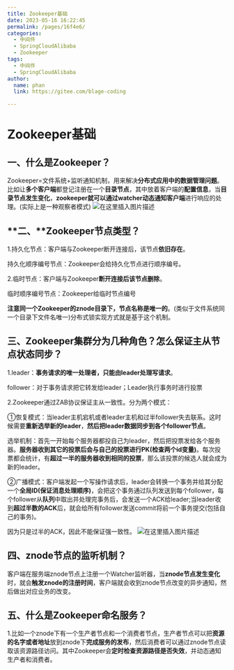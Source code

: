 ```yaml
---
title: Zookeeper基础
date: 2023-05-16 16:22:45
permalink: /pages/16f4e6/
categories: 
  - 中间件
  - SpringCloudAlibaba
  - Zookeeper
tags: 
  - 中间件
  - SpringCloudAlibaba
author: 
  name: phan
  link: https://gitee.com/blage-coding

---
```

# Zookeeper基础

## 一、什么是Zookeeper？

Zookeeper=文件系统+监听通知机制，用来解决**分布式应用中的数据管理问题**。比如让**多个客户端**都登记注册在一个**目录节点**，其中放着客户端的**配置信息**，当**目录节点发生变化**，**zookeeper就可以通过watcher动态通知客户端**进行响应的处理。(实际上是一种观察者模式)
![在这里插入图片描述](https://jsd.cdn.zzko.cn/gh/blage-coding/picx-images-hosting@master/20230516/b4ed0094bbd74478b3cb9281b3ff59ba[1].5t2b5c2mssc0.webp)

## **二、**Zookeeper节点类型？

1.持久化节点：客户端与Zookeeper断开连接后，该节点**依旧存在**。

持久化顺序编号节点：Zookeeper会给持久化节点进行顺序编号。

2.临时节点：客户端与Zookeeper**断开连接后该节点删除**。

临时顺序编号节点：Zookeeper给临时节点编号

**注意同一个Zookeeper的znode目录下，节点名称是唯一的**。(类似于文件系统同一个目录下文件名唯一)分布式锁实现方式就是基于这个机制。

## 三、Zookeeper集群分为几种角色？怎么保证主从节点状态同步？

1.leader：**事务请求的唯一处理者，只能由leader处理写请求**。

follower：对于事务请求把它转发给leader；Leader执行事务时进行投票

2.Zookeeper通过ZAB协议保证主从一致性。分为两个模式：

①恢复模式：当leader主机宕机或者leader主机和过半follower失去联系。这时候需要**重新选举新的leader**，**然后把leader数据同步到各个follower节点**。

选举机制：首先一开始每个服务器都投自己为leader，然后把投票发给各个服务器。**服务器收到其它的投票后会与自己的投票进行PK(检查两个id变量)**。每次投票都会统计，有**超过一半的服务器收到相同的投票**，那么该投票的候选人就会成为新的leader。

②广播模式：客户端发起一个写操作请求后，leader会转换一个事务并给其分配一个**全局ID(保证消息处理顺序)**，会把这个事务通过队列发送到每个follower，每个follower从**队列**中取出并处理完事务后，会发送一个ACK给leader;当leader收到**超过半数的ACK**后，就会给所有follower发送commit将前一个事务提交(包括自己的事务)。

因为只是过半的ACK，因此不能保证强一致性。
![在这里插入图片描述](https://jsd.cdn.zzko.cn/gh/blage-coding/picx-images-hosting@master/20230516/f1cf2a7f994d434cbe46a30b829dcc13[1].6pd63r2z6g00.webp)

## 四、znode节点的监听机制？

客户端在服务端znode节点上注册一个Watcher监听器，当**znode节点发生变化**时，就会**触发znode的注册时间**，客户端就会收到znode节点改变的异步通知，然后做出对应业务的改变。

## 五、什么是Zookeeper命名服务？

1.比如一个znode下有一个生产者节点和一个消费者节点，生产者节点可以把**资源的名字或者地址**放到znode下**完成服务的发布**，然后消费者可以通过znode节点读取该资源路径访问。其中Zookeeper会**定时检查资源路径是否失效**，并动态通知生产者和消费者。
